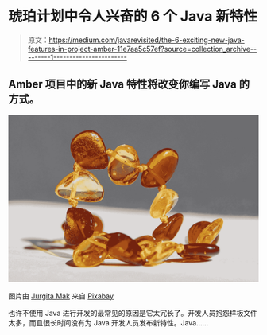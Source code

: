 # 琥珀计划中令人兴奋的 6 个 Java 新特性

> 原文：<https://medium.com/javarevisited/the-6-exciting-new-java-features-in-project-amber-11e7aa5c57ef?source=collection_archive---------1----------------------->

## Amber 项目中的新 Java 特性将改变你编写 Java 的方式。

![](img/8421f09fe90fc77a5143a9524dcc55b9.png)

图片由 [Jurgita Mak](https://pixabay.com/users/jurgitamakita-2038091/?utm_source=link-attribution&utm_medium=referral&utm_campaign=image&utm_content=1193372) 来自 [Pixabay](https://pixabay.com/?utm_source=link-attribution&utm_medium=referral&utm_campaign=image&utm_content=1193372)

也许不使用 Java 进行开发的最常见的原因是它太冗长了。开发人员抱怨样板文件太多，而且很长时间没有为 Java 开发人员发布新特性。Java……